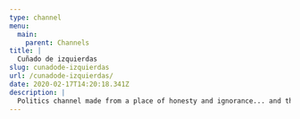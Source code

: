 ```yaml
---
type: channel
menu:
  main:
    parent: Channels
title: |
  Cuñado de izquierdas
slug: cunadode-izquierdas
url: /cunadode-izquierdas/
date: 2020-02-17T14:20:18.341Z
description: |
  Politics channel made from a place of honesty and ignorance... and the Left! I'm poor, send me some dough
---
```

